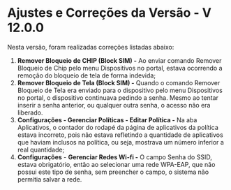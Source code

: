 # Ajustes e Correções da Versão - V 12.0.0

Nesta versão, foram realizadas correções listadas abaixo:

1. **Remover Bloqueio de CHIP (Block SIM) -** Ao enviar comando Remover Bloqueio de Chip pelo menu Dispositivos no portal, estava ocorrendo a remoção do bloqueio de tela de forma indevida;
2. **Remover Bloqueio de Tela (Block SIM) -** Quando o comando Remover Bloqueio de Tela era enviado para o dispositivo pelo menu Dispositivos no portal, o dispositivo continuava pedindo a senha. Mesmo ao tentar inserir a senha anterior, ou qualquer outra senha, o acesso não era liberado.
3. **Configurações - Gerenciar Políticas - Editar Política -** Na aba Aplicativos, o  contador do rodapé da página de aplicativos da política estava incorreto, pois não estava refletindo a quantidade de aplicativos que haviam inclusos na política, ou seja, mostrava um número inferior a real quantidade;
4. **Configurações** - **Gerenciar Redes Wi-fi -** O campo Senha do SSID, estava obrigatório, então ao selecionar uma rede WPA-EAP, que não possui este tipo de senha, sem preencher o campo, o sistema não permitia salvar a rede.
